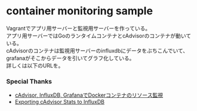 # container monitoring sample
Vagrantでアプリ用サーバーと監視用サーバーを作っている。  
アプリ用サーバーではGoのランタイムコンテナとcAdvisorのコンテナが動いている。  
cAdvisorのコンテナは監視用サーバーのinfluxdbにデータをぶちこんでいて、grafanaがそこからデータを引いてグラフ化している。  
詳しくは以下のURLを。  

### Special Thanks
- [cAdvisor, InfluxDB, GrafanaでDockerコンテナのリソース監視](http://qiita.com/atskimura/items/4c4aaaaa554e2814e938)
- [Exporting cAdvisor Stats to InfluxDB](https://github.com/google/cadvisor/blob/master/docs/influxdb.md)
